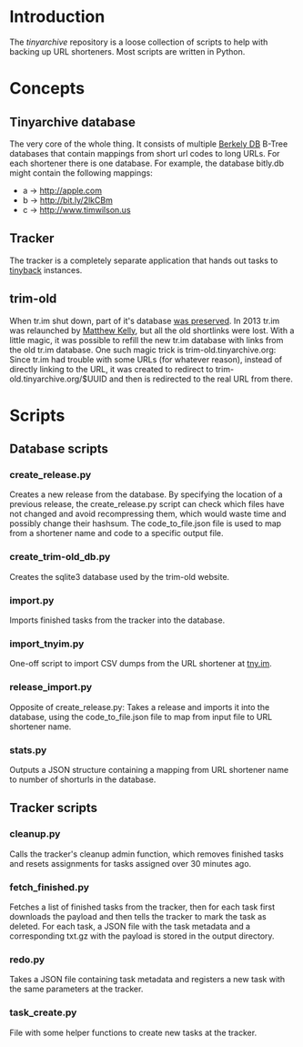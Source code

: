 # Introduction
The _tinyarchive_ repository is a loose collection of scripts to help with
backing up URL shorteners. Most scripts are written in Python.

# Concepts
## Tinyarchive database
The very core of the whole thing. It consists of multiple [Berkely
DB](https://en.wikipedia.org/wiki/Berkeley_DB) B-Tree databases that contain
mappings from short url codes to long URLs. For each shortener there is one
database. For example, the database bitly.db might contain the following
mappings:

* a -> http://apple.com
* b -> http://bit.ly/2lkCBm
* c -> http://www.timwilson.us

## Tracker
The tracker is a completely separate application that hands out tasks to
[tinyback](https://github.com/soult/tinyback) instances.

## trim-old
When tr.im shut down, part of it's database [was preserved](http://urlte.am/).
In 2013 tr.im was relaunched by [Matthew Kelly](https://twitter.com/mattkel),
but all the old shortlinks were lost. With a little magic, it was possible to
refill the new tr.im database with links from the old tr.im database. One such
magic trick is trim-old.tinyarchive.org: Since tr.im had trouble with some URLs
(for whatever reason), instead of directly linking to the URL, it was created
to redirect to trim-old.tinyarchive.org/$UUID and then is redirected to the
real URL from there.

# Scripts
## Database scripts
### create\_release.py
Creates a new release from the database. By specifying the location of a
previous release, the create\_release.py script can check which files have not
changed and avoid recompressing them, which would waste time and possibly
change their hashsum. The code\_to\_file.json file is used to map from a
shortener name and code to a specific output file.
### create\_trim-old\_db.py
Creates the sqlite3 database used by the trim-old website.
### import.py
Imports finished tasks from the tracker into the database.
### import\_tnyim.py
One-off script to import CSV dumps from the URL shortener at
[tny.im](http://tny.im/).
### release\_import.py
Opposite of create\_release.py: Takes a release and imports it into the
database, using the code\_to\_file.json file to map from input file to URL
shortener name.
### stats.py
Outputs a JSON structure containing a mapping from URL shortener name to number
of shorturls in the database.
## Tracker scripts
### cleanup.py
Calls the tracker's cleanup admin function, which removes finished tasks and
resets assignments for tasks assigned over 30 minutes ago.
### fetch\_finished.py
Fetches a list of finished tasks from the tracker, then for each task first
downloads the payload and then tells the tracker to mark the task as deleted.
For each task, a JSON file with the task metadata and a corresponding txt.gz
with the payload is stored in the output directory.
### redo.py
Takes a JSON file containing task metadata and registers a new task with the
same parameters at the tracker.
### task\_create.py
File with some helper functions to create new tasks at the tracker.
